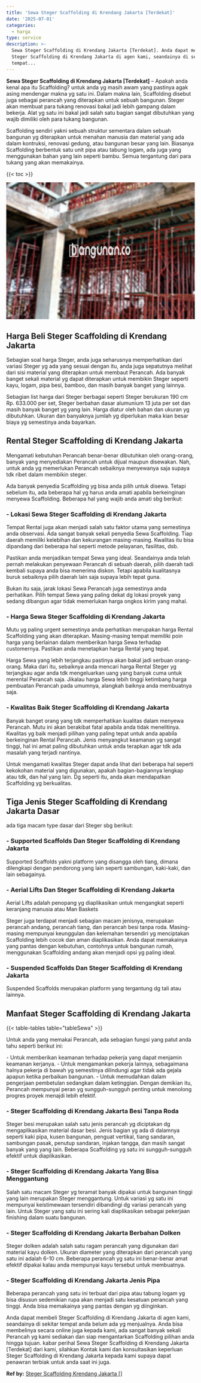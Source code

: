 ```yaml
---
title: 'Sewa Steger Scaffolding di Krendang Jakarta [Terdekat]'
date: '2025-07-01'
categories:
  - harga
type: service
description: >-
  Sewa Steger Scaffolding di Krendang Jakarta [Terdekat]. Anda dapat membeli
  Steger Scaffolding di Krendang Jakarta di agen kami, seandainya di sekitar
  tempat...
---
```


**Sewa Steger Scaffolding di Krendang Jakarta \[Terdekat\]** – Apakah anda kenal apa itu Scaffolding? untuk anda yg masih awam yang pastinya agak asing mendengar makna yg satu ini. Dalam makna lain, Scaffolding disebut juga sebagai perancah yang diterapkan untuk sebuah bangunan. Steger akan membuat para tukang renovasi bakal jadi lebih gampang dalam bekerja. Alat yg satu ini bakal jadi salah satu bagian sangat dibutuhkan yang wajib dimiliki oleh para tukang bangunan.

Scaffolding sendiri yakni sebuah struktur sementara dalam sebuah bangunan yg diterapkan untuk menahan manusia dan material yang ada dalam kontruksi, renovasi gedung, atau bangunan besar yang lain. Biasanya Scaffolding berbentuk satu unit pipa atau tabung logam, ada juga yang menggunakan bahan yang lain seperti bambu. Semua tergantung dari para tukang yang akan memakainya.

{{< toc >}}

![Sewa Steger Scaffolding di Krendang Jakarta [Terdekat]](/images/sewa-scaffolding-steger-17.png)

## Harga Beli Steger Scaffolding di Krendang Jakarta

Sebagian soal harga Steger, anda juga seharusnya memperhatikan dari variasi Steger yg ada yang sesuai dengan itu, anda juga sepatutnya melihat dari sisi material yang diterapkan untuk membaut Perancah. Ada banyak banget sekali material yg dapat diterapkan untuk membikin Steger seperti kayu, logam, pipa besi, bamboo, dan masih banyak banget yang lainnya.

Sebagian list harga dari Steger berbagai seperti Steger berukuran 190 cm Rp. 633.000 per set, Steger berbahan dasar alumunium 13 juta per set dan masih banyak banget yg yang lain. Harga diatur oleh bahan dan ukuran yg dibutuhkan. Ukuran dan banyaknya jumlah yg diperlukan maka kian besar biaya yg semestinya anda bayarkan.

## Rental Steger Scaffolding di Krendang Jakarta

Mengamati kebutuhan Perancah benar-benar dibutuhkan oleh orang-orang, banyak yang menyediakan Perancah untuk dijual maupun disewakan. Nah, untuk anda yg memerlukan Perancah sebaiknya menyewanya saja supaya tdk ribet dalam membikin steger.

Ada banyak penyedia Scaffolding yg bisa anda pilih untuk disewa. Tetapi sebelum itu, ada beberapa hal yg harus anda amati apabila berkeinginan menyewa Scaffolding. Beberapa hal yang wajib anda amati sbg berikut:

### \- Lokasi Sewa Steger Scaffolding di Krendang Jakarta

Tempat Rental juga akan menjadi salah satu faktor utama yang semestinya anda observasi. Ada sangat banyak sekali penyedia Sewa Scaffolding. Tiap daerah memiliki kelebihan dan kekurangan masing-masing. Kwalitas itu bisa dipandang dari beberapa hal seperti metode pelayanan, fasilitas, dsb.

Pastikan anda menjadikan tempat Sewa yang ideal. Seandainya anda telah pernah melakukan penyewaan Perancah di sebuah daerah, pilih daerah tadi kembali supaya anda bisa menerima diskon. Tetapi apabila kualitasnya buruk sebaiknya pilih daerah lain saja supaya lebih tepat guna.

Bukan itu saja, jarak lokasi Sewa Perancah juga semestinya anda perhatikan. Pilih tempat Sewa yang paling dekat dg lokasi proyek yang sedang dibangun agar tidak memerlukan harga ongkos kirim yang mahal.

### \- Harga Sewa Steger Scaffolding di Krendang Jakarta

Mutu yg paling urgent semestinya anda perhatikan merupakan harga Rental Scaffolding yang akan diterapkan. Masing-masing tempat memiliki poin harga yang berlainan dalam memberikan harga Sewa terhadap customernya. Pastikan anda menetapkan harga Rental yang tepat.

Harga Sewa yang lebih terjangkau pastinya akan bakal jadi serbuan orang-orang. Maka dari itu, sebaiknya anda mencari harga Rental Steger yg terjangkau agar anda tdk mengeluarkan uang yang banyak cuma untuk merental Perancah saja. Jikalau harga Sewa lebih tinggi ketimbang harga pembuatan Perancah pada umumnya, alangkah baiknya anda membuatnya saja.

### \- Kwalitas Baik Steger Scaffolding di Krendang Jakarta

Banyak banget orang yang tdk memperhatikan kualitas dalam menyewa Perancah. Mutu ini akan berakibat fatal apabila anda tidak menelitinya. Kwalitas yg baik menjadi pilihan yang paling tepat untuk anda apabila berkeinginan Rental Perancah. Jenis menyangkut keamanan yg sangat tinggi, hal ini amat paling dibutuhkan untuk anda terapkan agar tdk ada masalah yang terjadi nantinya.

Untuk mengamati kwalitas Steger dapat anda lihat dari beberapa hal seperti kekokohan material yang digunakan, apakah bagian-bagiannya lengkap atau tdk, dan hal yang lain. Dg seperti itu, anda akan mendapatkan Scaffolding yg berkualitas.

## Tiga Jenis Steger Scaffolding di Krendang Jakarta Dasar

ada tiga macam type dasar dari Steger sbg berikut:

### \- Supported Scaffolds Dan Steger Scaffolding di Krendang Jakarta

Supported Scaffolds yakni platform yang disangga oleh tiang, dimana dilengkapi dengan pendorong yang lain seperti sambungan, kaki-kaki, dan lain sebagainya.

### \- Aerial Lifts Dan Steger Scaffolding di Krendang Jakarta

Aerial Lifts adalah penopang yg diaplikasikan untuk mengangkat seperti keranjang manusia atau Man Baskets

Steger juga terdapat menjadi sebagian macam jenisnya, merupakan perancah andang, perancah tiang, dan perancah besi tanpa roda. Masing-masing mempunyai keunggulan dan kelemahan tersendiri yg menciptakan Scaffolding lebih cocok dan aman diaplikasikan. Anda dapat memakainya yang pantas dengan kebutuhan, contohnya untuk bangunan rumah, menggunakan Scaffolding andang akan menjadi opsi yg paling ideal.

### \- Suspended Scaffolds Dan Steger Scaffolding di Krendang Jakarta

Suspended Scaffolds merupakan platform yang tergantung dg tali atau lainnya.

## Manfaat Steger Scaffolding di Krendang Jakarta

{{< table-tables table="tableSewa" >}}

Untuk anda yang memakai Perancah, ada sebagian fungsi yang patut anda tahu seperti berikut ini:

\- Untuk memberikan keamanan terhadap pekerja yang dapat menjamin keamanan kerjanya. - Untuk mengamankan pekerja lainnya, sebagaimana halnya pekerja di bawah yg semestinya dilindungi agar tidak ada gejala apapun ketika perbaikan bangunan. - Untuk memudahkan dalam pengerjaan pembetulan sedangkan dalam ketinggian. Dengan demikian itu, Perancah mempunyai peran yg sungguh-sungguh penting untuk menolong progres proyek menajdi lebih efektif.

### \- Steger Scaffolding di Krendang Jakarta Besi Tanpa Roda

Steger besi merupakan salah satu jenis perancah yg diciptakan dg mengaplikasikan material dasar besi. Jenis bagian yg ada di dalamnya seperti kaki pipa, kusen bangunan, penguat vertikal, tiang sandaran, sambungan pasak, penutup sandaran, injakan tangga, dan masih sangat banyak yang yang lain. Beberapa Scaffolding yg satu ini sungguh-sungguh efektif untuk diaplikasikan.

### \- Steger Scaffolding di Krendang Jakarta Yang Bisa Menggantung

Salah satu macam Steger yg teramat banyak dipakai untuk bangunan tinggi yang lain merupakan Steger menggantung. Untuk variasi yg satu ini mempunyai keistimewaan tersendiri dibandingi dg variasi perancah yang lain. Untuk Steger yang satu ini sering kali diaplikasikan sebagai pekerjaan finishing dalam suatu bangunan.

### \- Steger Scaffolding di Krendang Jakarta Berbahan Dolken

Steger dolken adalah salah satu ragam perancah yang digunakan dari material kayu dolken. Ukuran diameter yang diterapkan dari perancah yang satu ini adalah 6-10 cm. Beberapa perancah yg satu ini benar-benar amat efektif dipakai kalau anda mempunyai kayu tersebut untuk membuatnya.

### \- Steger Scaffolding di Krendang Jakarta Jenis Pipa

Beberapa perancah yang satu ini terbuat dari pipa atau tabung logam yg bisa disusun sedemikian rupa akan menjadi satu kesatuan perancah yang tinggi. Anda bisa memakainya yang pantas dengan yg diinginkan.

Anda dapat membeli Steger Scaffolding di Krendang Jakarta di agen kami, seandainya di sekitar tempat anda belum ada yg menjualnya. Anda bisa membelinya secara online juga kepada kami, ada sangat banyak sekali Perancah yg kami sediakan dan siap mengantarkan Scaffolding pilihan anda hingga tujuan. kabar perihal Sewa Steger Scaffolding di Krendang Jakarta \[Terdekat\] dari kami, silahkan Kontak kami dan konsultasikan keperluan Steger Scaffolding di Krendang Jakarta kepada kami supaya dapat penawran terbiak untuk anda saat ini juga.

**Ref by:** [Steger Scaffolding Krendang Jakarta []](https://id.wikipedia.org/wiki/Steger)
